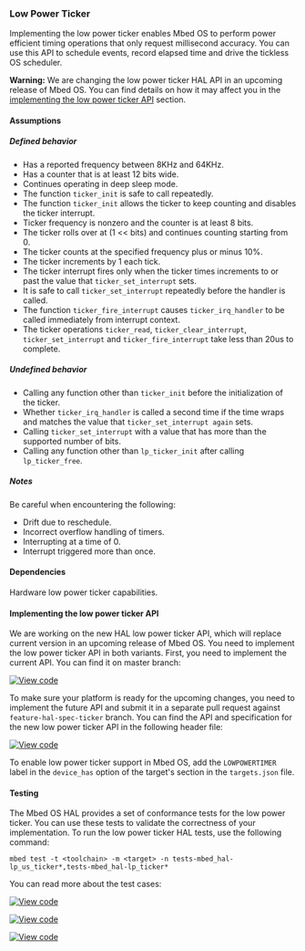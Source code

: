 ### Low Power Ticker

Implementing the low power ticker enables Mbed OS to perform power efficient timing operations that only request millisecond accuracy. You can use this API to schedule events, record elapsed time and drive the tickless OS scheduler.

<span class="warnings">**Warning:** We are changing the low power ticker HAL API in an upcoming release of Mbed OS. You can find details on how it may affect you in the [implementing the low power ticker API](#implementing-the-low-power-ticker-api) section.

#### Assumptions

##### Defined behavior
- Has a reported frequency between 8KHz and 64KHz.
- Has a counter that is at least 12 bits wide.
- Continues operating in deep sleep mode.
- The function `ticker_init` is safe to call repeatedly.
- The function `ticker_init` allows the ticker to keep counting and disables the ticker interrupt.
- Ticker frequency is nonzero and the counter is at least 8 bits.
- The ticker rolls over at (1 << bits) and continues counting starting from 0.
- The ticker counts at the specified frequency plus or minus 10%.
- The ticker increments by 1 each tick.
- The ticker interrupt fires only when the ticker times increments to or past the value that `ticker_set_interrupt` sets.
- It is safe to call `ticker_set_interrupt` repeatedly before the handler is called.
- The function `ticker_fire_interrupt` causes `ticker_irq_handler` to be called immediately from interrupt context.
- The ticker operations `ticker_read`, `ticker_clear_interrupt`, `ticker_set_interrupt` and `ticker_fire_interrupt` take less than 20us to complete.

##### Undefined behavior

- Calling any function other than `ticker_init` before the initialization of the ticker.
- Whether `ticker_irq_handler` is called a second time if the time wraps and matches the value that `ticker_set_interrupt again` sets.
- Calling `ticker_set_interrupt` with a value that has more than the supported number of bits.
- Calling any function other than `lp_ticker_init` after calling `lp_ticker_free`.

##### Notes

Be careful when encountering the following:

- Drift due to reschedule.
- Incorrect overflow handling of timers.
- Interrupting at a time of 0.
- Interrupt triggered more than once.

#### Dependencies

Hardware low power ticker capabilities.

#### Implementing the low power ticker API

We are working on the new HAL low power ticker API, which will replace current version in an upcoming release of Mbed OS. You need to implement the low power ticker API in both variants. First, you need to implement the current API. You can find it on master branch:

[![View code](https://www.mbed.com/embed/?type=library)](https://os-doc-builder.test.mbed.com/docs/v5.7/mbed-os-api-doxy/lp__ticker__api_8h_source.html)

To make sure your platform is ready for the upcoming changes, you need to implement the future API and submit it in a separate pull request against `feature-hal-spec-ticker` branch. You can find the API and specification for the new low power ticker API in the following header file:

[![View code](https://www.mbed.com/embed/?type=library)](https://github.com/ARMmbed/mbed-os/blob/feature-hal-spec-ticker/hal/lp_ticker_api.h)

To enable low power ticker support in Mbed OS, add the `LOWPOWERTIMER` label in the `device_has` option of the target's section in the `targets.json` file.

#### Testing

The Mbed OS HAL provides a set of conformance tests for the low power ticker. You can use these tests to validate the correctness of your implementation. To run the low power ticker HAL tests, use the following command:

```
mbed test -t <toolchain> -m <target> -n tests-mbed_hal-lp_us_ticker*,tests-mbed_hal-lp_ticker*
```

You can read more about the test cases:

 [![View code](https://www.mbed.com/embed/?type=library)](https://github.com/ARMmbed/mbed-os/blob/feature-hal-spec-ticker/hal/lp_ticker_api.h)

 [![View code](https://www.mbed.com/embed/?type=library)](https://github.com/ARMmbed/mbed-os/blob/feature-hal-spec-ticker/TESTS/mbed_hal/lp_us_tickers/ticker_api_tests.h)

 [![View code](https://www.mbed.com/embed/?type=library)](https://github.com/ARMmbed/mbed-os/blob/feature-hal-spec-ticker/TESTS/mbed_hal/lp_ticker/lp_ticker_api_tests.h)
